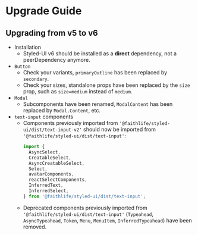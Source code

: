 # Upgrade Guide

## Upgrading from v5 to v6

- Installation
  - Styled-UI v6 should be installed as a **direct** dependency, not a peerDependency anymore.
- `Button`
  - Check your variants, `primaryOutline` has been replaced by `secondary`.
  - Check your sizes, standalone props have been replaced by the `size` prop, such as `size=medium` instead of `medium`.
- `Modal`
  - Subcomponents have been renamed, `ModalContent` has been replaced by `Modal.Content`, etc.
- `text-input` components
  - Components previously imported from `'@faithlife/styled-ui/dist/text-input-v2'` should now be imported from `'@faithlife/styled-ui/dist/text-input'`:
    ```js
    import {
      AsyncSelect,
      CreatableSelect,
      AsyncCreatableSelect,
      Select,
      avatarComponents,
      reactSelectComponents,
      InferredText,
      InferredSelect,
    } from '@faithlife/styled-ui/dist/text-input';
    ```
  - Deprecated components previously imported from `'@faithlife/styled-ui/dist/text-input'` (`Typeahead`, `AsyncTypeahead`, `Token`, `Menu`, `MenuItem`, `InferredTypeahead`) have been removed.

